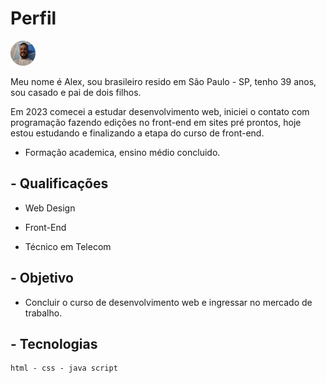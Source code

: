 # Perfil

<img src="./foto-readme.png" alt="foto-do-perfil" center= "0px" height= "40px" width= "40px">


 Meu nome é Alex, sou brasileiro resido em São Paulo - SP, tenho 39 anos, sou casado e pai de dois filhos. 

Em 2023 comecei a estudar desenvolvimento web, iniciei o contato com programação fazendo edições no front-end em sites pré prontos, hoje estou estudando e finalizando a etapa do curso de front-end.

- Formação academica, ensino médio concluido.


## - Qualificações

- Web Design

- Front-End

- Técnico em Telecom

## - Objetivo

- Concluir o curso de desenvolvimento web e ingressar no mercado de trabalho.

## - Tecnologias

```
html - css - java script
```
